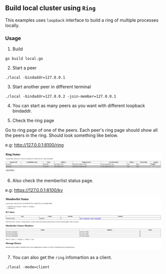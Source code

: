 ## Build local cluster using `Ring`

This examples uses `loopback` interface to build a ring of multiple processes locally.

### Usage

1. Build
```
go build local.go
```

2. Start a peer

```
./local -bindaddr=127.0.0.1
```

3. Start another peer in different terminal

```
./local -bindaddr=127.0.0.2 -join-member=127.0.0.1
```

4. You can start as many peers as you want with different loopback bindaddr.

5. Check the ring page

Go to ring page of one of the peers. Each peer's ring page should show all the peers in the ring. Should look something like below.

e.g: http://127.0.0.1:8100/ring

![Ring Status Page](./images/local-ring.png)

6. Also check the memberlist status page.

e.g: https://127.0.0.1:8100/kv

![Memberlist Status Page](./images/local-memberlist.png)

7. You can also get the `ring` infomartion as a client.

```
./local -mode=client
```
